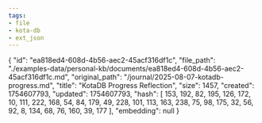 ```yaml
---
tags:
- file
- kota-db
- ext_json
---
```

{
  "id": "ea818ed4-608d-4b56-aec2-45acf316df1c",
  "file_path": "./examples-data/personal-kb/documents/ea818ed4-608d-4b56-aec2-45acf316df1c.md",
  "original_path": "/journal/2025-08-07-kotadb-progress.md",
  "title": "KotaDB Progress Reflection",
  "size": 1457,
  "created": 1754607793,
  "updated": 1754607793,
  "hash": [
    153,
    192,
    82,
    195,
    126,
    172,
    10,
    111,
    222,
    168,
    54,
    84,
    179,
    49,
    228,
    101,
    113,
    163,
    238,
    75,
    98,
    175,
    32,
    56,
    92,
    8,
    134,
    68,
    76,
    160,
    39,
    177
  ],
  "embedding": null
}